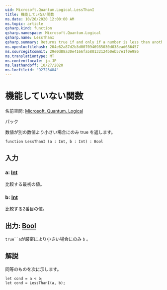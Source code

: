 ```yaml
---
uid: Microsoft.Quantum.Logical.LessThanI
title: 機能していない関数
ms.date: 10/26/2020 12:00:00 AM
ms.topic: article
qsharp.kind: function
qsharp.namespace: Microsoft.Quantum.Logical
qsharp.name: LessThanI
qsharp.summary: Returns true if and only if a number is less than another number.
ms.openlocfilehash: 204e62a87d2b3d0070946985030d038ead686457
ms.sourcegitcommit: 29e0d88a30e4166fa580132124b0eb57e1f0e986
ms.translationtype: MT
ms.contentlocale: ja-JP
ms.lasthandoff: 10/27/2020
ms.locfileid: "92723484"
---
```

# <a name="lessthani-function"></a>機能していない関数

名前空間: [Microsoft. Quantum. Logical](xref:Microsoft.Quantum.Logical)

パック [](https://nuget.org/packages/)


数値が別の数値より小さい場合にのみ true を返します。

```qsharp
function LessThanI (a : Int, b : Int) : Bool
```


## <a name="input"></a>入力

### <a name="a--int"></a>a: [Int](xref:microsoft.quantum.lang-ref.int)

比較する最初の値。


### <a name="b--int"></a>b: [Int](xref:microsoft.quantum.lang-ref.int)

比較する2番目の値。



## <a name="output--bool"></a>出力: [Bool](xref:microsoft.quantum.lang-ref.bool)

`true``a`が厳密により小さい場合にのみ `b` 。

## <a name="remarks"></a>解説

同等のものを次に示します。

```Q#
let cond = a < b;
let cond = LessThanI(a, b);
```